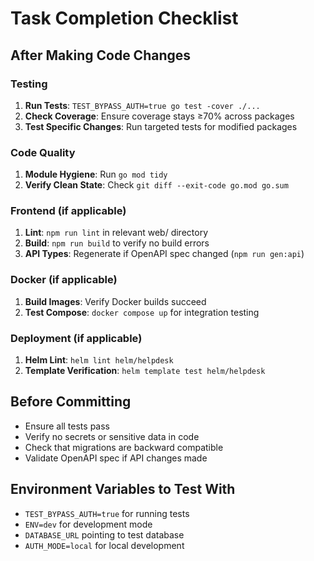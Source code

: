 # Task Completion Checklist

## After Making Code Changes

### Testing
1. **Run Tests**: `TEST_BYPASS_AUTH=true go test -cover ./...`
2. **Check Coverage**: Ensure coverage stays ≥70% across packages
3. **Test Specific Changes**: Run targeted tests for modified packages

### Code Quality
1. **Module Hygiene**: Run `go mod tidy`
2. **Verify Clean State**: Check `git diff --exit-code go.mod go.sum`

### Frontend (if applicable)
1. **Lint**: `npm run lint` in relevant web/ directory
2. **Build**: `npm run build` to verify no build errors
3. **API Types**: Regenerate if OpenAPI spec changed (`npm run gen:api`)

### Docker (if applicable)
1. **Build Images**: Verify Docker builds succeed
2. **Test Compose**: `docker compose up` for integration testing

### Deployment (if applicable)
1. **Helm Lint**: `helm lint helm/helpdesk`
2. **Template Verification**: `helm template test helm/helpdesk`

## Before Committing
- Ensure all tests pass
- Verify no secrets or sensitive data in code
- Check that migrations are backward compatible
- Validate OpenAPI spec if API changes made

## Environment Variables to Test With
- `TEST_BYPASS_AUTH=true` for running tests
- `ENV=dev` for development mode
- `DATABASE_URL` pointing to test database
- `AUTH_MODE=local` for local development